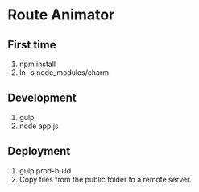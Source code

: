 Route Animator
==============

First time
----------

1. npm install
2. ln -s <path-to-charm-libs> node_modules/charm

Development
-----------

1. gulp
2. node app.js

Deployment
----------

1. gulp prod-build
2. Copy files from the public folder to a remote server.

